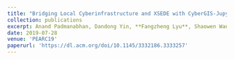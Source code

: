 ```yaml
---
title: "Bridging Local Cyberinfrastructure and XSEDE with CyberGIS-Jupyter"
collection: publications
excerpt: Anand Padmanabhan, Dandong Yin, **Fangzheng Lyu**, Shaowen Wang
date: 2019-07-28
venue: 'PEARC19'
paperurl: 'https://dl.acm.org/doi/10.1145/3332186.3333257'
---
```

